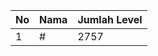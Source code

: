 | No | Nama            | Jumlah Level |
|----|-----------------|--------------|
| 1  | #    |    2757        |
